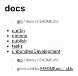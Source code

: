 # docs

> <sub>[gro](/../..) / docs / README.md</sub>

- [config](config.md)
- [options](options.md)
- [publish](publish.md)
- [tasks](tasks.md)
- [unbundledDevelopment](unbundledDevelopment.md)

> <sub>[gro](/../..) / docs / README.md</sub>

> <sub>generated by [README.gen.md.ts](README.gen.md.ts)</sub>
